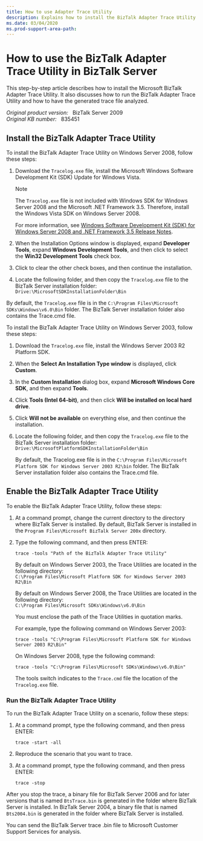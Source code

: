 ```yaml
---
title: How to use Adapter Trace Utility
description: Explains how to install the BizTalk Adapter Trace Utility and enable tracing. Trace files can be useful tools for debugging problems.
ms.date: 03/04/2020
ms.prod-support-area-path:
---
```

# How to use the BizTalk Adapter Trace Utility in BizTalk Server

This step-by-step article describes how to install the Microsoft BizTalk Adapter Trace Utility. It also discusses how to run the BizTalk Adapter Trace Utility and how to have the generated trace file analyzed.

_Original product version:_ &nbsp; BizTalk Server 2009  
_Original KB number:_ &nbsp; 835451

## Install the BizTalk Adapter Trace Utility

To install the BizTalk Adapter Trace Utility on Windows Server 2008, follow these steps:

1. Download the `Tracelog.exe` file, install the Microsoft Windows Software Development Kit (SDK) Update for Windows Vista.

    > [!NOTE]
    > The `Tracelog.exe` file is not included with Windows SDK for Windows Server 2008 and the Microsoft .NET Framework 3.5. Therefore, install the Windows Vista SDK on Windows Server 2008.

    For more information, see [Windows Software Development Kit (SDK) for Windows Server 2008 and .NET Framework 3.5 Release Notes](https://msdn.microsoft.com/windowsserver/bb986638.aspx).

2. When the Installation Options window is displayed, expand **Developer Tools**, expand **Windows Development Tools**, and then click to select the **Win32 Development Tools** check box.

3. Click to clear the other check boxes, and then continue the installation.

4. Locate the following folder, and then copy the `Tracelog.exe` file to the BizTalk Server installation folder:  
    `Drive:\MicrosoftSDKInstallationFolder\Bin`

By default, the `Tracelog.exe` file is in the `C:\Program Files\Microsoft SDKs\Windows\v6.0\Bin` folder. The BizTalk Server installation folder also contains the Trace.cmd file.

To install the BizTalk Adapter Trace Utility on Windows Server 2003, follow these steps:

1. Download the `Tracelog.exe` file, install the Windows Server 2003 R2 Platform SDK.
2. When the **Select An Installation Type window** is displayed, click **Custom**.
3. In the **Custom Installation** dialog box, expand **Microsoft Windows Core SDK**, and then expand **Tools**.
4. Click **Tools (Intel 64-bit)**, and then click **Will be installed on local hard drive**.
5. Click **Will not be available** on everything else, and then continue the installation.
6. Locate the following folder, and then copy the `Tracelog.exe` file to the BizTalk Server installation folder:  
    `Drive:\MicrosoftPlatformSDKInstallationFolder\Bin`

    By default, the Tracelog.exe file is in the `C:\Program Files\Microsoft Platform SDK for Windows Server 2003 R2\bin` folder. The BizTalk Server installation folder also contains the Trace.cmd file.

## Enable the BizTalk Adapter Trace Utility

To enable the BizTalk Adapter Trace Utility, follow these steps:

1. At a command prompt, change the current directory to the directory where BizTalk Server is installed. By default, BizTalk Server is installed in the `Program Files\Microsoft BizTalk Server 200x` directory.
2. Type the following command, and then press ENTER:

    ``` console
    trace -tools "Path of the BizTalk Adapter Trace Utility"
    ```

    By default on Windows Server 2003, the Trace Utilities are located in the following directory:  
    `C:\Program Files\Microsoft Platform SDK for Windows Server 2003 R2\Bin`

    By default on Windows Server 2008, the Trace Utilities are located in the following directory:  
    `C:\Program Files\Microsoft SDKs\Windows\v6.0\Bin`

    You must enclose the path of the Trace Utilities in quotation marks.

    For example, type the following command on Windows Server 2003:

    ``` console
    trace -tools "C:\Program Files\Microsoft Platform SDK for Windows Server 2003 R2\Bin"
    ```

    On Windows Server 2008, type the following command:

    ``` console
    trace -tools "C:\Program Files\Microsoft SDKs\Windows\v6.0\Bin"
    ```

    The tools switch indicates to the `Trace.cmd` file the location of the `Tracelog.exe` file.

### Run the BizTalk Adapter Trace Utility

To run the BizTalk Adapter Trace Utility on a scenario, follow these steps:

1. At a command prompt, type the following command, and then press ENTER:

    ``` console
    trace -start -all
    ```

2. Reproduce the scenario that you want to trace.

3. At a command prompt, type the following command, and then press ENTER:

    ``` console
    trace -stop
    ```

After you stop the trace, a binary file for BizTalk Server 2006 and for later versions that is named `BtsTrace.bin` is generated in the folder where BizTalk Server is installed. In BizTalk Server 2004, a binary file that is named `Bts2004.bin` is generated in the folder where BizTalk Server is installed.

You can send the BizTalk Server trace .bin file to Microsoft Customer Support Services for analysis.
